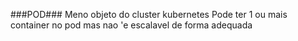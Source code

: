 ###POD###
Meno objeto do cluster kubernetes
Pode ter 1 ou mais container no pod mas nao 'e escalavel de forma adequada


